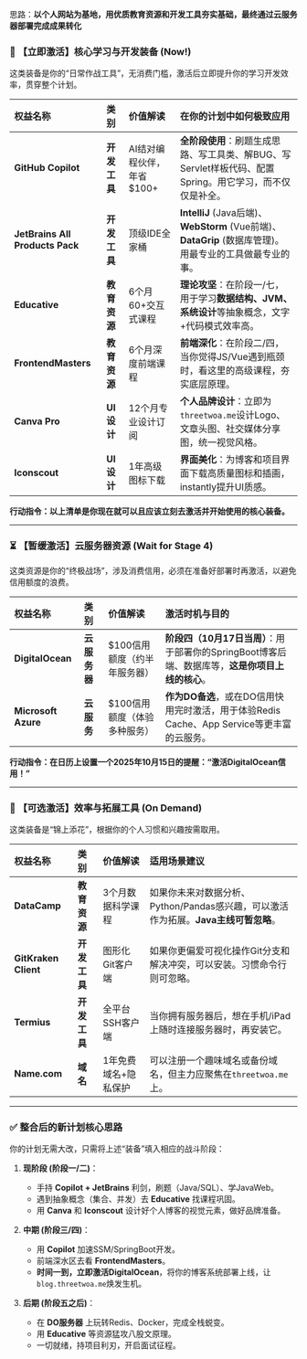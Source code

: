 思路：**以个人网站为基地，用优质教育资源和开发工具夯实基础，最终通过云服务器部署完成成果转化**


### 🎯 【立即激活】核心学习与开发装备 (Now!)

这类装备是你的“日常作战工具”，无消费门槛，激活后立即提升你的学习开发效率，贯穿整个计划。

| 权益名称                            | 类别       | 价值解读             | 在你的计划中如何极致应用                                                                   |
| :------------------------------ | :------- | :--------------- | :----------------------------------------------------------------------------- |
| **GitHub Copilot**              | **开发工具** | AI结对编程伙伴，年省$100+ | **全阶段使用**：刷题生成思路、写工具类、解BUG、写Servlet样板代码、配置Spring。用它学习，而不仅仅是补全。                 |
| **JetBrains All Products Pack** | **开发工具** | 顶级IDE全家桶         | **IntelliJ** (Java后端)、**WebStorm** (Vue前端)、**DataGrip** (数据库管理)。用最专业的工具做最专业的事。 |
| **Educative**                   | **教育资源** | 6个月60+交互式课程      | **理论攻坚**：在阶段一/七，用于学习**数据结构、JVM、系统设计**等抽象概念，文字+代码模式效率高。                         |
| **FrontendMasters**             | **教育资源** | 6个月深度前端课程        | **前端深化**：在阶段二/四，当你觉得JS/Vue遇到瓶颈时，看这里的高级课程，夯实底层原理。                               |
| **Canva Pro**                   | **UI设计** | 12个月专业设计订阅       | **个人品牌设计**：立即为`threetwoa.me`设计Logo、文章头图、社交媒体分享图，统一视觉风格。                        |
| **Iconscout**                   | **UI设计** | 1年高级图标下载         | **界面美化**：为博客和项目界面下载高质量图标和插画， instantly提升UI质感。                                  |

**行动指令：以上清单是你现在就可以且应该立刻去激活并开始使用的核心装备。**

---

### ⏳ 【暂缓激活】云服务器资源 (Wait for Stage 4)

这类资源是你的“终极战场”，涉及消费信用，必须在准备好部署时再激活，以避免信用额度的浪费。

| 权益名称 | 类别 | 价值解读 | 激活时机与目的 |
| :--- | :--- | :--- | :--- |
| **DigitalOcean** | **云服务器** | $100信用额度（约半年服务器） | **阶段四（10月17日当周）**：用于部署你的SpringBoot博客后端、数据库等，**这是你项目上线的核心**。 |
| **Microsoft Azure** | **云服务** | $100信用额度（体验多种服务） | **作为DO备选**，或在DO信用快用完时激活，用于体验Redis Cache、App Service等更丰富的云服务。 |

**行动指令：在日历上设置一个2025年10月15日的提醒：“激活DigitalOcean信用！”**

---

### 🤔 【可选激活】效率与拓展工具 (On Demand)

这类装备是“锦上添花”，根据你的个人习惯和兴趣按需取用。

| 权益名称                 | 类别       | 价值解读        | 适用场景建议                                               |
| :------------------- | :------- | :---------- | :--------------------------------------------------- |
| **DataCamp**         | **教育资源** | 3个月数据科学课程   | 如果你未来对数据分析、Python/Pandas感兴趣，可以激活作为拓展。**Java主线可暂忽略**。 |
| **GitKraken Client** | **开发工具** | 图形化Git客户端   | 如果你更偏爱可视化操作Git分支和解决冲突，可以安装。习惯命令行则可忽略。                |
| **Termius**          | **开发工具** | 全平台SSH客户端   | 当你拥有服务器后，想在手机/iPad上随时连接服务器时，再安装它。                    |
| **Name.com**         | **域名**   | 1年免费域名+隐私保护 | 可以注册一个趣味域名或备份域名，但主力应聚焦在`threetwoa.me`上。              |

---

### ✅ 整合后的新计划核心思路

你的计划无需大改，只需将上述“装备”填入相应的战斗阶段：

1.  **现阶段 (阶段一/二)**：
    *   手持 **Copilot + JetBrains** 利剑，刷题（Java/SQL）、学JavaWeb。
    *   遇到抽象概念（集合、并发）去 **Educative** 找课程巩固。
    *   用 **Canva** 和 **Iconscout** 设计好个人博客的视觉元素，做好品牌准备。

2.  **中期 (阶段三/四)**：
    *   用 **Copilot** 加速SSM/SpringBoot开发。
    *   前端深水区去看 **FrontendMasters**。
    *   **时间一到，立即激活DigitalOcean**，将你的博客系统部署上线，让`blog.threetwoa.me`焕发生机。

3.  **后期 (阶段五之后)**：
    *   在 **DO服务器** 上玩转Redis、Docker，完成全栈蜕变。
    *   用 **Educative** 等资源猛攻八股文原理。
    *   一切就绪，持项目利刃，开启面试征程。

